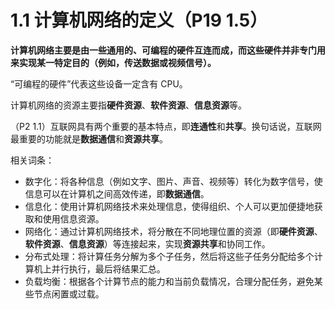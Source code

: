 # 1.1 计算机网络的定义（P19 1.5）

**计算机网络主要是由一些通用的、可编程的硬件互连而成，而这些硬件并非专门用来实现某一特定目的（例如，传送数据或视频信号）。**

“可编程的硬件”代表这些设备一定含有 CPU。

计算机网络的资源主要指**硬件资源**、**软件资源**、**信息资源**等。

（P2 1.1）互联网具有两个重要的基本特点，即**连通性**和**共享**。换句话说，互联网最重要的功能就是**数据通信**和**资源共享**。

相关词条：

+ 数字化：将各种信息（例如文字、图片、声音、视频等）转化为数字信号，使信息可以在计算机之间高效传递，即**数据通信**。
+ 信息化：使用计算机网络技术来处理信息，使得组织、个人可以更加便捷地获取和使用信息资源。
+ 网络化：通过计算机网络技术，将分散在不同地理位置的资源（即**硬件资源**、**软件资源**、**信息资源**）等连接起来，实现**资源共享**和协同工作。
+ 分布式处理：将计算任务分解为多个子任务，然后将这些子任务分配给多个计算机上并行执行，最后将结果汇总。
+ 负载均衡：根据各个计算节点的能力和当前负载情况，合理分配任务，避免某些节点闲置或过载。